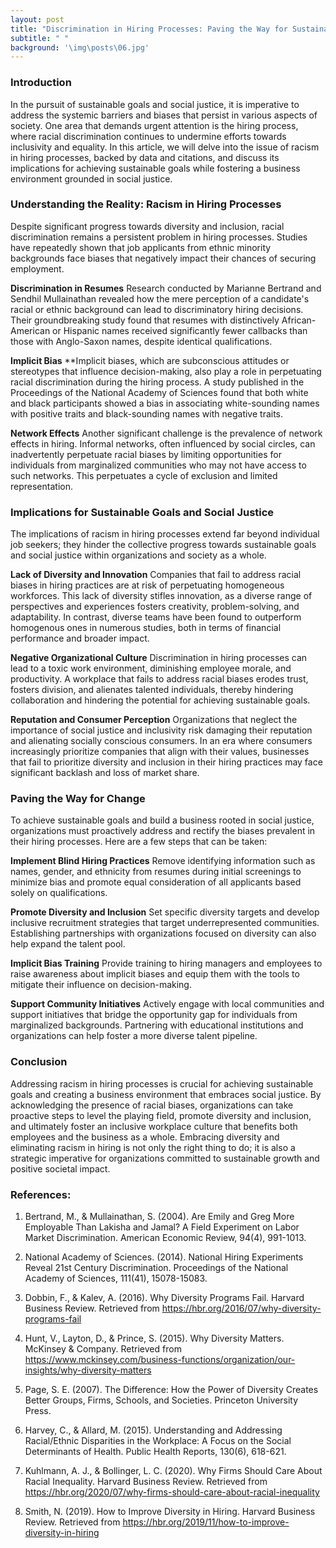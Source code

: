 ```yaml
---
layout: post
title: "Discrimination in Hiring Processes: Paving the Way for Sustainable Goals and Social Justice in Business"
subtitle: " "
background: '\img\posts\06.jpg'
---
```



### Introduction

In the pursuit of sustainable goals and social justice, it is imperative to address the systemic barriers and biases that persist in various aspects of society. One area that demands urgent attention is the hiring process, where racial discrimination continues to undermine efforts towards inclusivity and equality. In this article, we will delve into the issue of racism in hiring processes, backed by data and citations, and discuss its implications for achieving sustainable goals while fostering a business environment grounded in social justice.

### Understanding the Reality: Racism in Hiring Processes

Despite significant progress towards diversity and inclusion, racial discrimination remains a persistent problem in hiring processes. Studies have repeatedly shown that job applicants from ethnic minority backgrounds face biases that negatively impact their chances of securing employment.

**Discrimination in Resumes**
Research conducted by Marianne Bertrand and Sendhil Mullainathan revealed how the mere perception of a candidate's racial or ethnic background can lead to discriminatory hiring decisions. Their groundbreaking study found that resumes with distinctively African-American or Hispanic names received significantly fewer callbacks than those with Anglo-Saxon names, despite identical qualifications.

**Implicit Bias**
**Implicit biases, which are subconscious attitudes or stereotypes that influence decision-making, also play a role in perpetuating racial discrimination during the hiring process. A study published in the Proceedings of the National Academy of Sciences found that both white and black participants showed a bias in associating white-sounding names with positive traits and black-sounding names with negative traits.

**Network Effects**
Another significant challenge is the prevalence of network effects in hiring. Informal networks, often influenced by social circles, can inadvertently perpetuate racial biases by limiting opportunities for individuals from marginalized communities who may not have access to such networks. This perpetuates a cycle of exclusion and limited representation.

### Implications for Sustainable Goals and Social Justice

The implications of racism in hiring processes extend far beyond individual job seekers; they hinder the collective progress towards sustainable goals and social justice within organizations and society as a whole.

**Lack of Diversity and Innovation**
Companies that fail to address racial biases in hiring practices are at risk of perpetuating homogeneous workforces. This lack of diversity stifles innovation, as a diverse range of perspectives and experiences fosters creativity, problem-solving, and adaptability. In contrast, diverse teams have been found to outperform homogenous ones in numerous studies, both in terms of financial performance and broader impact.

**Negative Organizational Culture**
Discrimination in hiring processes can lead to a toxic work environment, diminishing employee morale, and productivity. A workplace that fails to address racial biases erodes trust, fosters division, and alienates talented individuals, thereby hindering collaboration and hindering the potential for achieving sustainable goals.

**Reputation and Consumer Perception**
Organizations that neglect the importance of social justice and inclusivity risk damaging their reputation and alienating socially conscious consumers. In an era where consumers increasingly prioritize companies that align with their values, businesses that fail to prioritize diversity and inclusion in their hiring practices may face significant backlash and loss of market share.

### Paving the Way for Change

To achieve sustainable goals and build a business rooted in social justice, organizations must proactively address and rectify the biases prevalent in their hiring processes. Here are a few steps that can be taken:

**Implement Blind Hiring Practices**
Remove identifying information such as names, gender, and ethnicity from resumes during initial screenings to minimize bias and promote equal consideration of all applicants based solely on qualifications.

**Promote Diversity and Inclusion**
Set specific diversity targets and develop inclusive recruitment strategies that target underrepresented communities. Establishing partnerships with organizations focused on diversity can also help expand the talent pool.

**Implicit Bias Training**
Provide training to hiring managers and employees to raise awareness about implicit biases and equip them with the tools to mitigate their influence on decision-making.

**Support Community Initiatives**
Actively engage with local communities and support initiatives that bridge the opportunity gap for individuals from marginalized backgrounds. Partnering with educational institutions and organizations can help foster a more diverse talent pipeline.

### Conclusion

Addressing racism in hiring processes is crucial for achieving sustainable goals and creating a business environment that embraces social justice. By acknowledging the presence of racial biases, organizations can take proactive steps to level the playing field, promote diversity and inclusion, and ultimately foster an inclusive workplace culture that benefits both employees and the business as a whole. Embracing diversity and eliminating racism in hiring is not only the right thing to do; it is also a strategic imperative for organizations committed to sustainable growth and positive societal impact.


### References:

1. Bertrand, M., & Mullainathan, S. (2004). Are Emily and Greg More Employable Than Lakisha and Jamal? A Field Experiment on Labor Market Discrimination. American Economic Review, 94(4), 991-1013.

2. National Academy of Sciences. (2014). National Hiring Experiments Reveal 21st Century Discrimination. Proceedings of the National Academy of Sciences, 111(41), 15078-15083.

3. Dobbin, F., & Kalev, A. (2016). Why Diversity Programs Fail. Harvard Business Review. Retrieved from https://hbr.org/2016/07/why-diversity-programs-fail

4. Hunt, V., Layton, D., & Prince, S. (2015). Why Diversity Matters. McKinsey & Company. Retrieved from https://www.mckinsey.com/business-functions/organization/our-insights/why-diversity-matters

5. Page, S. E. (2007). The Difference: How the Power of Diversity Creates Better Groups, Firms, Schools, and Societies. Princeton University Press.

6. Harvey, C., & Allard, M. (2015). Understanding and Addressing Racial/Ethnic Disparities in the Workplace: A Focus on the Social Determinants of Health. Public Health Reports, 130(6), 618-621.

7. Kuhlmann, A. J., & Bollinger, L. C. (2020). Why Firms Should Care About Racial Inequality. Harvard Business Review. Retrieved from https://hbr.org/2020/07/why-firms-should-care-about-racial-inequality

8. Smith, N. (2019). How to Improve Diversity in Hiring. Harvard Business Review. Retrieved from https://hbr.org/2019/11/how-to-improve-diversity-in-hiring
